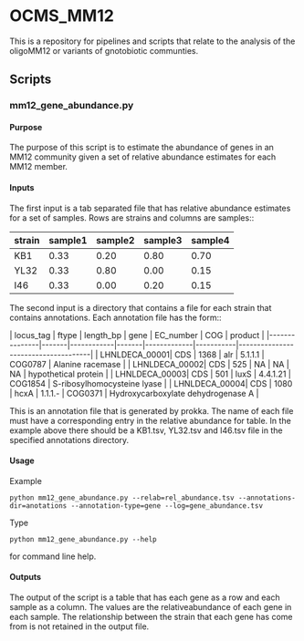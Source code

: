 
# OCMS_MM12

This is a repository for pipelines and scripts that relate to the analysis of the oligoMM12 or variants of gnotobiotic communties.


## Scripts

### mm12_gene_abundance.py

#### Purpose

The purpose of this script is to estimate the abundance of genes in an MM12 community given a set of relative abundance estimates for each MM12 member.

#### Inputs

The first input is a tab separated file that has relative abundance estimates for a set of samples. Rows
are strains and columns are samples::

   
   | strain     | sample1    | sample2    | sample3    | sample4    |
   |------------|------------|------------|------------|------------|
   | KB1        | 0.33       | 0.20       | 0.80       | 0.70       |
   | YL32       | 0.33       | 0.80       | 0.00       | 0.15       |
   | I46        | 0.33       | 0.00       | 0.20       | 0.15       |


The second input is a directory that contains a file for each strain that contains annotations. Each
annotation file has the form::


  |  locus_tag    | ftype |  length_bp | gene  |  EC_number  | COG       |   product                           |          |---------------|-------|------------|-------|-------------|-----------|-------------------------------------| 
  | LHNLDECA_00001| CDS   | 1368       | alr   |  5.1.1.1    | COG0787   |  Alanine racemase                   |
  | LHNLDECA_00002| CDS   | 525        | NA    |  NA         | NA        |  hypothetical protein               |
  | LHNLDECA_00003| CDS   | 501        | luxS  |  4.4.1.21   | COG1854   |  S-ribosylhomocysteine lyase        |
  | LHNLDECA_00004| CDS   | 1080       | hcxA  |  1.1.1.-    | COG0371   |  Hydroxycarboxylate dehydrogenase A |



This is an annotation file that is generated by prokka. The name of each file must have a corresponding entry in the relative abundance for table. In the example above there should be a KB1.tsv, YL32.tsv and I46.tsv file in the specified annotations directory.


#### Usage

Example

```
python mm12_gene_abundance.py --relab=rel_abundance.tsv --annotations-dir=anotations --annotation-type=gene --log=gene_abundance.tsv
```

Type

```
python mm12_gene_abundance.py --help
```

for command line help.

#### Outputs

The output of the script is a table that has each gene as a row and each sample as a column. The values are the relativeabundance of each gene in each sample. The relationship between the strain that each gene has come from is not retained in the output file.

